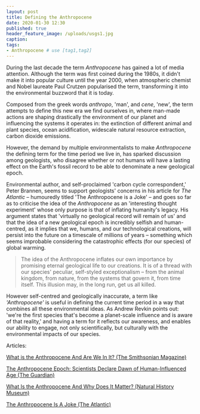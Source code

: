 ```yaml
---
layout: post
title: Defining the Anthropocene
date: 2020-01-30 12:30
published: true
header_feature_image: /uploads/usgs1.jpg
caption:
tags:    
- Anthropocene # use [tag1,tag2]
---
```


During the last decade the term _Anthropocene_ has gained a lot of media attention. Although the term was first coined during the 1980s, it didn't make it into popular culture until the year 2000, when atmospheric chemist and Nobel laureate Paul Crutzen popularised the term, transforming it into the environmental buzzword that it is today.

Composed from the greek words _anthropo_, 'man', and _cene_, 'new', the term attempts to define this new era we find ourselves in, where man-made actions are shaping drastically the environment of our planet and influencing the systems it operates in: the extinction of different animal and plant species, ocean acidification, widescale natural resource extraction, carbon dioxide emissions.

However, the demand by multiple environmentalists to make _Anthropocene_ the defining term for the time period we live in, has sparked discussion among geologists, who disagree whether or not humans will have a lasting effect on the Earth's fossil record to be able to denominate a new geological epoch.

Environmental author, and self-proclaimed 'carbon cycle correspondent,' Peter Brannen, seems to support geologists' concerns in his article for _The Atlantic_ – humouredly titled 'The Anthropocene is a Joke' – and goes so far as to criticise the idea of the _Anthropocene_ as an 'interesting thought experiment' whose only purpose is that of inflating humanity's legacy. His argument states that 'virtually no geological record will remain of us' and that the idea of a new geological epoch is incredibly selfish and human-centred, as it implies that we, humans, and our technological creations, will persist into the future on a timescale of millions of years – something which seems improbable considering the catastrophic effects (for our species) of global warming.

> The idea of the Anthropocene inflates our own importance by promising eternal geological life to our creations. It is of a thread with our species' peculiar, self-styled exceptionalism – from the animal kingdom, from nature, from the systems that govern it, from time itself. This illusion may, in the long run, get us all killed.

However self-centred and geologically inaccurate, a term like _'Anthropocene'_ is useful in defining the current time period in a way that combines all these environmental ideas. As Andrew Revkin points out: 'we're the first species that's become a planet-scale influence and is aware of that reality,' and having a term for it reflects our awareness, and enables our ability to engage, not only scientifically, but culturally with the environmental impacts of our species.

Articles:

[What is the Anthropocene And Are We In It? (The Smithsonian Magazine)][4598f4ed]

[The Anthropocene Epoch: Scientists Declare Dawn of Human-Influenced Age (The Guardian)][19078c2a]

[What Is the Anthropocene And Why Does It Matter? (Natural History Museum)][1f01d961]

[The Anthropocene Is A Joke (The Atlantic)][34c202c2]

  [4598f4ed]: https://www.smithsonianmag.com/science-nature/what-is-the-anthropocene-and-are-we-in-it-164801414/ "What is the Anthropocene And Are We In It? (The Smithsonian Magazine)"
  [19078c2a]: https://www.theguardian.com/environment/2016/aug/29/declare-anthropocene-epoch-experts-urge-geological-congress-human-impact-earth "The Anthropocene Epoch: Scientists Declare Dawn of Human-Influenced Age (The Guardian)"
  [1f01d961]: https://www.nhm.ac.uk/discover/what-is-the-anthropocene.html "What Is the Anthropocene And Why Does It Matter? (Natural History Museum)"
  [34c202c2]: https://www.theatlantic.com/science/archive/2019/08/arrogance-anthropocene/595795/ "The Anthropocene Is A Joke (The Atlantic)"
